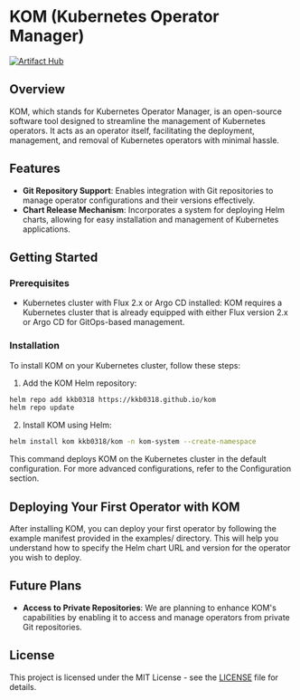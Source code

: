 # KOM (Kubernetes Operator Manager)

[![Artifact Hub](https://img.shields.io/endpoint?url=https://artifacthub.io/badge/repository/kom)](https://artifacthub.io/packages/search?repo=kom)

## Overview

KOM, which stands for Kubernetes Operator Manager, is an open-source software tool designed to streamline the management of Kubernetes operators. It acts as an operator itself, facilitating the deployment, management, and removal of Kubernetes operators with minimal hassle.

## Features

- **Git Repository Support**: Enables integration with Git repositories to manage operator configurations and their versions effectively.
- **Chart Release Mechanism**: Incorporates a system for deploying Helm charts, allowing for easy installation and management of Kubernetes applications.

## Getting Started

### Prerequisites

- Kubernetes cluster with Flux 2.x or Argo CD installed: KOM requires a Kubernetes cluster that is already equipped with either Flux version 2.x or Argo CD for GitOps-based management.

### Installation

To install KOM on your Kubernetes cluster, follow these steps:

1. Add the KOM Helm repository:

```sh
helm repo add kkb0318 https://kkb0318.github.io/kom
helm repo update
```

2. Install KOM using Helm:

```sh
helm install kom kkb0318/kom -n kom-system --create-namespace
```

This command deploys KOM on the Kubernetes cluster in the default configuration. For more advanced configurations, refer to the Configuration section.

## Deploying Your First Operator with KOM

After installing KOM, you can deploy your first operator by following the example manifest provided in the examples/ directory.
This will help you understand how to specify the Helm chart URL and version for the operator you wish to deploy.

## Future Plans

- **Access to Private Repositories**: We are planning to enhance KOM's capabilities by enabling it to access and manage operators from private Git repositories.

## License

This project is licensed under the MIT License - see the [LICENSE](./LICENSE) file for details.
